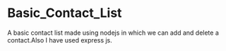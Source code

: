 # Basic_Contact_List

A basic contact list made using nodejs in which we can add and delete a contact.Also I have used express js.
